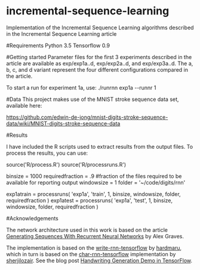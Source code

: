 # incremental-sequence-learning
Implementation of the Incremental Sequence Learning algorithms described in the Incremental Sequence Learning article

#Requirements
Python 3.5
Tensorflow 0.9


#Getting started
Parameter files for the first 3 experiments described in the article are available as exp/exp1a..d, exp/exp2a..d, and exp/exp3a..d. The a, b, c, and d variant represent the four different configurations compared in the article.

To start a run for experiment 1a, use:
./runrnn exp1a --runnr 1


#Data
This project makes use of the MNIST stroke sequence data set, available here:

https://github.com/edwin-de-jong/mnist-digits-stroke-sequence-data/wiki/MNIST-digits-stroke-sequence-data


#Results

I have included the R scripts used to extract results from the output files. To process the results, you can use:

source('R/process.R')
source('R/processruns.R')

binsize = 1000
requiredfraction = .9 #fraction of the files required to be available for reporting output
windowsize = 1
folder = '~/code/digits/rnn'

exp1atrain = processruns( 'exp1a', 'train', 1, binsize, windowsize, folder, requiredfraction )
exp1atest  = processruns( 'exp1a', 'test',  1, binsize, windowsize, folder, requiredfraction )

#Acknowledgements

The network architecture used in this work is based on the article [Generating Sequences With Recurrent Neural Networks](https://arxiv.org/pdf/1308.0850v5.pdf) by Alex Graves.

The implementation is based on the [write-rnn-tensorflow](https://github.com/hardmaru/write-rnn-tensorflow) by [hardmaru](https://github.com/hardmaru), which in turn is based on
the [char-rnn-tensorflow](https://github.com/sherjilozair/char-rnn-tensorflow) implementation by [sherjilozair](https://github.com/sherjilozair). See the blog post [Handwriting Generation Demo in TensorFlow](http://blog.otoro.net/2015/12/12/handwriting-generation-demo-in-tensorflow/).

